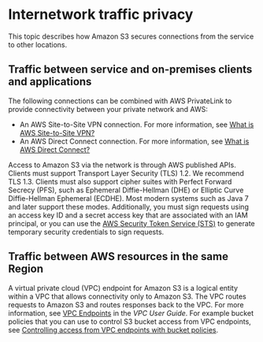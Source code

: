 # Internetwork traffic privacy<a name="inter-network-traffic-privacy"></a>

This topic describes how Amazon S3 secures connections from the service to other locations\.

## Traffic between service and on\-premises clients and applications<a name="inter-network-traffic-privacy-on-prem"></a>

The following connections can be combined with AWS PrivateLink to provide connectivity between your private network and AWS: 
+ An AWS Site\-to\-Site VPN connection\. For more information, see [What is AWS Site\-to\-Site VPN? ](https://docs.aws.amazon.com/vpn/latest/s2svpn/VPC_VPN.html)
+ An AWS Direct Connect connection\. For more information, see [What is AWS Direct Connect?](https://docs.aws.amazon.com/directconnect/latest/UserGuide/Welcome.html)

Access to Amazon S3 via the network is through AWS published APIs\. Clients must support Transport Layer Security \(TLS\) 1\.2\. We recommend TLS 1\.3\. Clients must also support cipher suites with Perfect Forward Secrecy \(PFS\), such as Ephemeral Diffie\-Hellman \(DHE\) or Elliptic Curve Diffie\-Hellman Ephemeral \(ECDHE\)\. Most modern systems such as Java 7 and later support these modes\. Additionally, you must sign requests using an access key ID and a secret access key that are associated with an IAM principal, or you can use the [AWS Security Token Service \(STS\)](https://docs.aws.amazon.com/STS/latest/APIReference/Welcome.html) to generate temporary security credentials to sign requests\.

## Traffic between AWS resources in the same Region<a name="inter-network-traffic-privacy-within-region"></a>

A virtual private cloud \(VPC\) endpoint for Amazon S3 is a logical entity within a VPC that allows connectivity only to Amazon S3\. The VPC routes requests to Amazon S3 and routes responses back to the VPC\. For more information, see [VPC Endpoints](https://docs.aws.amazon.com/vpc/latest/userguide/vpc-endpoints.html) in the *VPC User Guide*\. For example bucket policies that you can use to control S3 bucket access from VPC endpoints, see [Controlling access from VPC endpoints with bucket policies](example-bucket-policies-vpc-endpoint.md)\. 